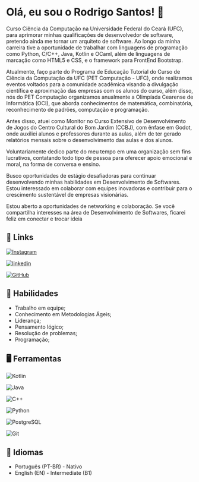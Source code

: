 
# Olá, eu sou o Rodrigo Santos! 👋

Curso Ciência da Computação na Universidade Federal do Ceará (UFC), para aprimorar minhas qualificações de desenvolvedor de software, pretendo ainda me tornar um arquiteto de software. Ao longo da minha carreira tive  a oportunidade de trabalhar com linguagens de programação como Python, C/C++, Java, Kotlin e OCaml, além de linguagens de marcação como HTML5 e CSS, e o framework para FrontEnd Bootstrap.

Atualmente, faço parte do Programa de Educação Tutorial do Curso de Ciência da Computação da UFC (PET Computação - UFC), onde realizamos eventos voltados para a comunidade acadêmica visando a divulgação científica e aproximação das empresas com os alunos do curso, além disso, nós do PET Computação organizamos anualmente a Olimpíada Cearense de Informática (OCI), que aborda conhecimentos de matemática, combinatória, reconhecimento de padrões, computação e programação.

Antes disso, atuei como Monitor no Curso Extensivo de Desenvolvimento de Jogos do Centro Cultural do Bom Jardim (CCBJ), com ênfase em Godot, onde auxiliei alunos e professores durante as aulas, além de ter gerado relatórios mensais sobre o desenvolvimento das aulas e dos alunos.

Voluntariamente dedico parte do meu tempo em uma organização sem fins lucrativos, contatando todo tipo de pessoa para oferecer apoio emocional e moral, na forma de conversa e ensino.

Busco oportunidades de estágio desafiadoras para continuar desenvolvendo minhas habilidades em Desenvolvimento de Softwares. Estou interessado em colaborar com equipes inovadoras e contribuir para o crescimento sustentável de empresas visionárias.

Estou aberto a oportunidades de networking e colaboração. Se você compartilha interesses na área de Desenvolvimento de Softwares, ficarei feliz em conectar e trocar ideia


## 🔗 Links
[![Instagram](https://img.shields.io/badge/-Instagram-%23E4405F?style=for-the-badge&logo=instagram&logoColor=white)](https://www.instagram.com/rdrigrs/)

[![linkedin](https://img.shields.io/badge/linkedin-0A66C2?style=for-the-badge&logo=linkedin&logoColor=white)](https://www.linkedin.com/in/rrsantos2004/)

[![GitHub](https://img.shields.io/badge/GitHub-100000?style=for-the-badge&logo=github&logoColor=white)](https://github.com/R0dr1g0RS)


## 🧠 Habilidades

- Trabalho em equipe;
- Conhecimento em Metodologias Ágeis;
- Liderança;
- Pensamento lógico;
- Resolução de problemas;
- Programação;


## 🖥 Ferramentas

![Kotlin](https://img.shields.io/badge/Kotlin-8B008B?&style=for-the-badge&logo=kotlin&logoColor=FF00FF)

![Java](https://img.shields.io/badge/java-%23ED8B00.svg?style=for-the-badge&logo=openjdk&logoColor=white)

![C++](https://img.shields.io/badge/C%2B%2B-00599C?style=for-the-badge&logo=c%2B%2B&logoColor=white)

![Python](https://img.shields.io/badge/python-3670A0?style=for-the-badge&logo=python&logoColor=ffdd54)

![PostgreSQL](https://img.shields.io/badge/PostgreSQL-blue?style=for-the-badge&logo=postgresql&logoColor=white)

![Git](https://img.shields.io/badge/GIT-E44C30?style=for-the-badge&logo=git&logoColor=white)

## 👅 Idiomas

- Português (PT-BR) - Nativo 
- English (EN) - Intermediate (B1)
